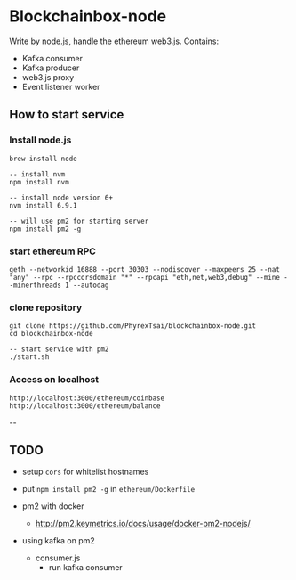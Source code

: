 # Blockchainbox-node
  
Write by node.js, handle the ethereum web3.js.
Contains:  
- Kafka consumer
- Kafka producer
- web3.js proxy
- Event listener worker

## How to start service

### Install node.js
```
brew install node

-- install nvm
npm install nvm

-- install node version 6+
nvm install 6.9.1

-- will use pm2 for starting server
npm install pm2 -g
```

### start ethereum RPC
```
geth --networkid 16888 --port 30303 --nodiscover --maxpeers 25 --nat "any" --rpc --rpccorsdomain "*" --rpcapi "eth,net,web3,debug" --mine --minerthreads 1 --autodag
```

### clone repository
```
git clone https://github.com/PhyrexTsai/blockchainbox-node.git
cd blockchainbox-node

-- start service with pm2
./start.sh
```

### Access on localhost
```
http://localhost:3000/ethereum/coinbase
http://localhost:3000/ethereum/balance
```

--

## TODO

- setup `cors` for whitelist hostnames
- put `npm install pm2 -g` in `ethereum/Dockerfile`
- pm2 with docker
    - http://pm2.keymetrics.io/docs/usage/docker-pm2-nodejs/

- using kafka on pm2
    - consumer.js
        - run kafka consumer
